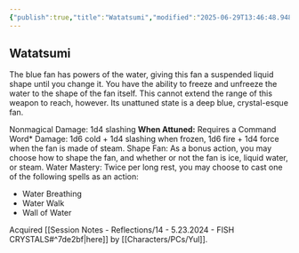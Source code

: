 ```yaml
---
{"publish":true,"title":"Watatsumi","modified":"2025-06-29T13:46:48.948-07:00","cssclasses":""}
---
```




## Watatsumi

The blue fan has powers of the water, giving this fan a suspended liquid shape until you change it. You have the ability to freeze and unfreeze the water to the shape of the fan itself. This cannot extend the range of this weapon to reach, however. Its unattuned state is a deep blue, crystal-esque fan.

Nonmagical Damage: 1d4 slashing
**When Attuned:**
Requires a Command Word\*
Damage: 1d6 cold + 1d4 slashing when frozen, 1d6 fire + 1d4 force when the fan is made of steam.
Shape Fan: As a bonus action, you may choose how to shape the fan, and whether or not the fan is ice, liquid water, or steam.
Water Mastery: Twice per long rest, you may choose to cast one of the following spells as an action:

- Water Breathing
- Water Walk
- Wall of Water

Acquired [[Session Notes - Reflections/14 - 5.23.2024 - FISH CRYSTALS#^7de2bf\|here]] by [[Characters/PCs/Yul]].
